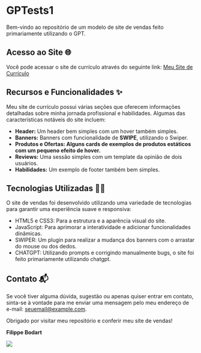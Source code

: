 <!DOCTYPE html>
<html lang="pt-br">
<head>
<meta charset="UTF-8">
<meta name="viewport" content="width=device-width, initial-scale=1.0">
<title>Site de Currículo</title>
</head>
<body>

<h1>GPTests1</h1>

<p>Bem-vindo ao repositório de um modelo de site de vendas feito primariamente utilizando o GPT.</p>

<h2>Acesso ao Site 🌐</h2>

<p>Você pode acessar o site de currículo através do seguinte link: <a href="https://seusite.com">Meu Site de Currículo</a></p>

<h2>Recursos e Funcionalidades ✨</h2>

<p>Meu site de currículo possui várias seções que oferecem informações detalhadas sobre minha jornada profissional e habilidades. Algumas das características notáveis do site incluem:</p>

<ul>
  <li><strong>Header:</strong> Um header bem simples com um hover também simples.</li>
  <li><strong>Banners:</strong> Banners com funcionalidade de <strong>SWIPE</strong>, utilizando o Swiper.</li>
  <li><strong>Produtos e Ofertas: Alguns cards de exemplos de produtos estáticos com um pequeno efeito de hover.</strong></li>
  <li><strong>Reviews:</strong> Uma sessão simples com um template da opinião de dois usuários.</li>
  <li><strong>Habilidades:</strong> Um exemplo de footer também bem simples.</li>
</ul>

<h2>Tecnologias Utilizadas 👨‍💻</h2>

<p>O site de vendas foi desenvolvido utilizando uma variedade de tecnologias para garantir uma experiência suave e responsiva:</p>

<ul>
  <li>HTML5 e CSS3: Para a estrutura e a aparência visual do site.</li>
  <li>JavaScript: Para aprimorar a interatividade e adicionar funcionalidades dinâmicas.</li>
  <li>SWIPER: Um plugin para realizar a mudança dos banners com o arrastar do mouse ou dos dedos.</li>
  <li>CHATGPT: Utilizando prompts e corrigindo manualmente bugs, o site foi feito primariamente utilizando chatgpt.</li>
</ul>


<h2>Contato 📬</h2>

<p>Se você tiver alguma dúvida, sugestão ou apenas quiser entrar em contato, sinta-se à vontade para me enviar uma mensagem pelo meu endereço de e-mail: <a href="mailto:filippekb@gmail.com">seuemail@example.com</a>.</p>

<p>Obrigado por visitar meu repositório e conferir meu site de vendas!</p>

<p><strong>Filippe Bodart</strong></p>

<img src="https://uploaddeimagens.com.br/images/004/575/238/full/Captura_de_tela_2023-08-14_002008.png?1691983359">
</body>
</html>
